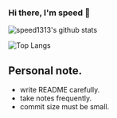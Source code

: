 ### Hi there, I'm speed 👋


![speed1313's github stats](https://github-readme-stats.vercel.app/api?username=speed1313&show_icons=false&theme=material-palenight&count_private=true)

![Top Langs](https://github-readme-stats.vercel.app/api/top-langs/?username=speed1313&hide=php,jupyter%20notebook&langs_count=6&theme=material-palenight&count_private=true)




## Personal note.
- write README carefully.
- take notes frequently. 
- commit size must be small.
